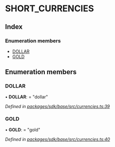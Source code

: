 # SHORT\_CURRENCIES

## Index

### Enumeration members

* [DOLLAR]()
* [GOLD]()

## Enumeration members

### DOLLAR

• **DOLLAR**: = "dollar"

_Defined in_ [_packages/sdk/base/src/currencies.ts:39_](https://github.com/celo-org/celo-monorepo/blob/master/packages/sdk/base/src/currencies.ts#L39)

### GOLD

• **GOLD**: = "gold"

_Defined in_ [_packages/sdk/base/src/currencies.ts:40_](https://github.com/celo-org/celo-monorepo/blob/master/packages/sdk/base/src/currencies.ts#L40)


